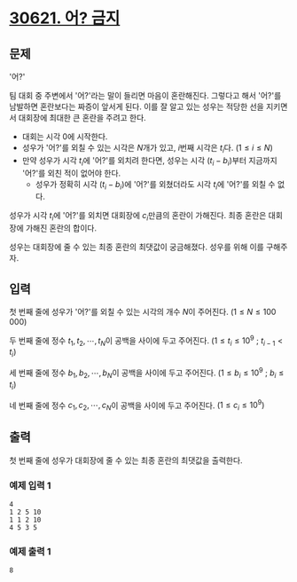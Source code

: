 # [30621. 어? 금지](https://www.acmicpc.net/problem/30621)

## 문제

'어?'

팀 대회 중 주변에서 '어?'라는 말이 들리면 마음이 혼란해진다. 그렇다고 해서 '어?'를 남발하면 혼란보다는 짜증이 앞서게 된다. 이를 잘 알고 있는 성우는 적당한 선을 지키면서 대회장에 최대한 큰 혼란을 주려고 한다.

- 대회는 시각 $0$에 시작한다.
- 성우가 '어?'를 외칠 수 있는 시각은 $N$개가 있고, $i$번째 시각은 $t_i$다. $(1 \leq i \leq N)$ 
- 만약 성우가 시각 $t_i$에 '어?'를 외치려 한다면, 성우는 시각 $(t_i - b_i)$부터 지금까지 '어?'를 외친 적이 없어야 한다.
    - 성우가 정확히 시각 $(t_i - b_i)$에 '어?'를 외쳤더라도 시각 $t_i$에 '어?'를 외칠 수 없다.

성우가 시각 $t_i$에 '어?'를 외치면 대회장에 $c_i$만큼의 혼란이 가해진다. 최종 혼란은 대회장에 가해진 혼란의 합이다.

성우는 대회장에 줄 수 있는 최종 혼란의 최댓값이 궁금해졌다. 성우를 위해 이를 구해주자.

## 입력

첫 번째 줄에 성우가 '어?'를 외칠 수 있는 시각의 개수 $N$이 주어진다. $(1 \leq N \leq 100\, 000)$ 

두 번째 줄에 정수 $t_1, t_2, \cdots , t_N$이 공백을 사이에 두고 주어진다. $(1 \leq t_i \leq 10^9\ ;\ t_{i-1} < t_i)$ 

세 번째 줄에 정수 $b_1, b_2, \cdots , b_N$이 공백을 사이에 두고 주어진다. $(1 \leq b_i \leq 10^9\ ;\ b_i \leq t_i)$ 

네 번째 줄에 정수 $c_1, c_2, \cdots , c_N$이 공백을 사이에 두고 주어진다. $(1 \leq c_i \leq 10^9)$ 

## 출력

첫 번째 줄에 성우가 대회장에 줄 수 있는 최종 혼란의 최댓값을 출력한다.

### 예제 입력 1 

```
4
1 2 5 10
1 1 2 10
4 5 3 5
```

### 예제 출력 1 
 
```
8
```